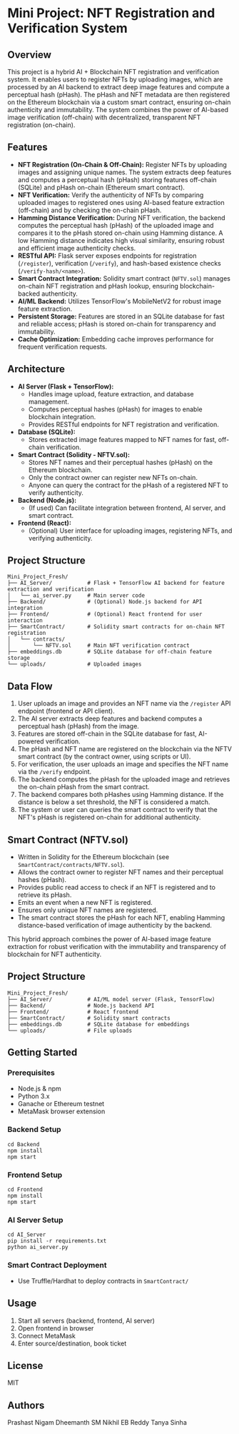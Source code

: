# Mini Project: NFT Registration and Verification System

## Overview
This project is a hybrid AI + Blockchain NFT registration and verification system. It enables users to register NFTs by uploading images, which are processed by an AI backend to extract deep image features and compute a perceptual hash (pHash). The pHash and NFT metadata are then registered on the Ethereum blockchain via a custom smart contract, ensuring on-chain authenticity and immutability. The system combines the power of AI-based image verification (off-chain) with decentralized, transparent NFT registration (on-chain).

## Features
- **NFT Registration (On-Chain & Off-Chain):** Register NFTs by uploading images and assigning unique names. The system extracts deep features and computes a perceptual hash (pHash)  storing features off-chain (SQLite) and pHash on-chain (Ethereum smart contract).
- **NFT Verification:** Verify the authenticity of NFTs by comparing uploaded images to registered ones using AI-based feature extraction (off-chain) and by checking the on-chain pHash.
- **Hamming Distance Verification:** During NFT verification, the backend computes the perceptual hash (pHash) of the uploaded image and compares it to the pHash stored on-chain using Hamming distance. A low Hamming distance indicates high visual similarity, ensuring robust and efficient image authenticity checks.
- **RESTful API:** Flask server exposes endpoints for registration (`/register`), verification (`/verify`), and hash-based existence checks (`/verify-hash/<name>`).
- **Smart Contract Integration:** Solidity smart contract (`NFTV.sol`) manages on-chain NFT registration and pHash lookup, ensuring blockchain-backed authenticity.
- **AI/ML Backend:** Utilizes TensorFlow's MobileNetV2 for robust image feature extraction.
- **Persistent Storage:** Features are stored in an SQLite database for fast and reliable access; pHash is stored on-chain for transparency and immutability.
- **Cache Optimization:** Embedding cache improves performance for frequent verification requests.

## Architecture
- **AI Server (Flask + TensorFlow):**
  - Handles image upload, feature extraction, and database management.
  - Computes perceptual hashes (pHash) for images to enable blockchain integration.
  - Provides RESTful endpoints for NFT registration and verification.
- **Database (SQLite):**
  - Stores extracted image features mapped to NFT names for fast, off-chain verification.
- **Smart Contract (Solidity - NFTV.sol):**
  - Stores NFT names and their perceptual hashes (pHash) on the Ethereum blockchain.
  - Only the contract owner can register new NFTs on-chain.
  - Anyone can query the contract for the pHash of a registered NFT to verify authenticity.
- **Backend (Node.js):**
  - (If used) Can facilitate integration between frontend, AI server, and smart contract.
- **Frontend (React):**
  - (Optional) User interface for uploading images, registering NFTs, and verifying authenticity.

## Project Structure
```
Mini_Project_Fresh/
├── AI_Server/           # Flask + TensorFlow AI backend for feature extraction and verification
│   └── ai_server.py     # Main server code
├── Backend/             # (Optional) Node.js backend for API integration
├── Frontend/            # (Optional) React frontend for user interaction
├── SmartContract/       # Solidity smart contracts for on-chain NFT registration
│   └── contracts/
│       └── NFTV.sol     # Main NFT verification contract
├── embeddings.db        # SQLite database for off-chain feature storage
└── uploads/             # Uploaded images
```

## Data Flow
1. User uploads an image and provides an NFT name via the `/register` API endpoint (frontend or API client).
2. The AI server extracts deep features and backend computes a perceptual hash (pHash) from the image.
3. Features are stored off-chain in the SQLite database for fast, AI-powered verification.
4. The pHash and NFT name are registered on the blockchain via the NFTV smart contract (by the contract owner, using scripts or UI).
5. For verification, the user uploads an image and specifies the NFT name via the `/verify` endpoint.
6. The backend computes the pHash for the uploaded image and retrieves the on-chain pHash from the smart contract.
7. The backend compares both pHashes using Hamming distance. If the distance is below a set threshold, the NFT is considered a match.
8. The system or user can queries the smart contract to verify that the NFT's pHash is registered on-chain for additional authenticity.

## Smart Contract (NFTV.sol)
- Written in Solidity for the Ethereum blockchain (see `SmartContract/contracts/NFTV.sol`).
- Allows the contract owner to register NFT names and their perceptual hashes (pHash).
- Provides public read access to check if an NFT is registered and to retrieve its pHash.
- Emits an event when a new NFT is registered.
- Ensures only unique NFT names are registered.
- The smart contract stores the pHash for each NFT, enabling Hamming distance-based verification of image authenticity by the backend.

This hybrid approach combines the power of AI-based image feature extraction for robust verification with the immutability and transparency of blockchain for NFT authenticity.

## Project Structure
```
Mini_Project_Fresh/
├── AI_Server/           # AI/ML model server (Flask, TensorFlow)
├── Backend/             # Node.js backend API
├── Frontend/            # React frontend
├── SmartContract/       # Solidity smart contracts
├── embeddings.db        # SQLite database for embeddings
└── uploads/             # File uploads
```

## Getting Started
### Prerequisites
- Node.js & npm
- Python 3.x
- Ganache or Ethereum testnet
- MetaMask browser extension

### Backend Setup
```
cd Backend
npm install
npm start
```

### Frontend Setup
```
cd Frontend
npm install
npm start
```

### AI Server Setup
```
cd AI_Server
pip install -r requirements.txt
python ai_server.py
```

### Smart Contract Deployment
- Use Truffle/Hardhat to deploy contracts in `SmartContract/`

## Usage
1. Start all servers (backend, frontend, AI server)
2. Open frontend in browser
3. Connect MetaMask
4. Enter source/destination, book ticket

## License
MIT

## Authors
Prashast Nigam
Dheemanth SM
Nikhil EB Reddy
Tanya Sinha
